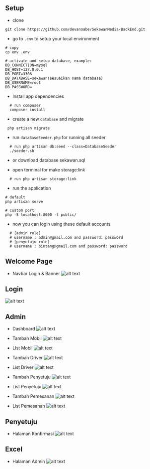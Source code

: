 ## Setup

- clone

```
git clone https://github.com/devanoabe/SekawanMedia-BackEnd.git
```

- go to `.env` to setup your local environment

```
# copy
cp env .env

# activate and setup database, example:
DB_CONNECTION=mysql
DB_HOST=127.0.0.1
DB_PORT=3306
DB_DATABASE=sekawan(sesuaikan nama database)
DB_USERNAME=root
DB_PASSWORD=
```

- Install app dependencies

```
  # run composer
  composer install
```

- create a new `database` and migrate

```
 php artisan migrate
```

- run `dataBaseSeeder.php` for running all seeder

```
  # run php artisan db:seed --class=DatabaseSeeder
  ./seeder.sh
```
- or download database sekawan.sql

- open terminal for make storage:link

```
  # run php artisan storage:link
```

- run the application

```
# default
php artisan serve

# custom port
php -S localhost:8000 -t public/

```

- now you can login using these default accounts

```
  # [admin role]
  # username : admin@gmail.com and password: password
  # [penyetuju role]
  # username : bintang@gmail.com and password: password
```
## Welcome Page
- Navbar Login & Banner
![alt text](https://github.com/devanoabe/SekawanMedia-BackEnd/blob/master/foto/home.png)

## Login
![alt text](https://github.com/devanoabe/SekawanMedia-BackEnd/blob/master/foto/Log.png)

## Admin
- Dashboard
![alt text](https://github.com/devanoabe/SekawanMedia-BackEnd/blob/master/foto/dashboard.png)

- Tambah Mobil
![alt text](https://github.com/devanoabe/SekawanMedia-BackEnd/blob/master/foto/tambah%20mobil.png)

- LIst Mobil
![alt text](https://github.com/devanoabe/SekawanMedia-BackEnd/blob/master/foto/list%20mobil.png)

- Tambah Driver
![alt text](https://github.com/devanoabe/SekawanMedia-BackEnd/blob/master/foto/tambah%20sopir.png)

- List Driver
![alt text](https://github.com/devanoabe/SekawanMedia-BackEnd/blob/master/foto/list%20sopit.png)

- Tambah Penyetuju
![alt text](https://github.com/devanoabe/SekawanMedia-BackEnd/blob/master/foto/tambah%20penyetuju.png)

- List Penyetuju
![alt text](https://github.com/devanoabe/SekawanMedia-BackEnd/blob/master/foto/List%20Penyetuju.png)

- Tambah Pemesanan
![alt text](https://github.com/devanoabe/SekawanMedia-BackEnd/blob/master/foto/Tambah%20Pemesanan.png)

- List Pemesanan
![alt text](https://github.com/devanoabe/SekawanMedia-BackEnd/blob/master/foto/List%20Pemesanan.png)

## Penyetuju
- Halaman Konfirmasi
![alt text](https://github.com/devanoabe/SekawanMedia-BackEnd/blob/master/foto/Penyetuju.png)

## Excel
- Halaman Admin
![alt text](https://github.com/devanoabe/SekawanMedia-BackEnd/blob/master/foto/download%20excel.png)

